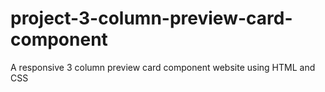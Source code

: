 # project-3-column-preview-card-component
A responsive 3 column preview card component website using HTML and CSS
